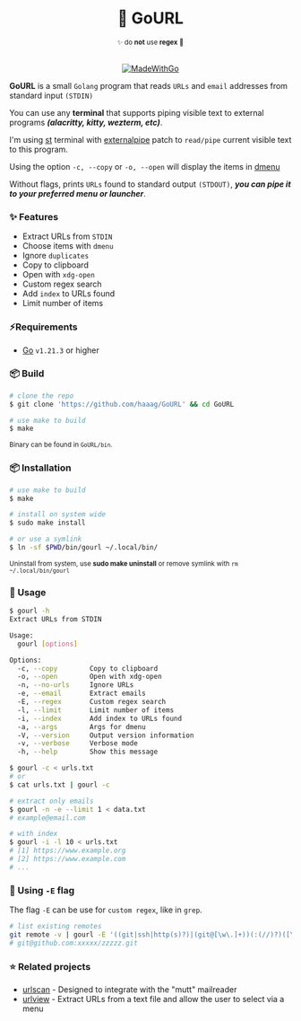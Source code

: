 <div align="center">
    <h1><b>🔗 GoURL</b></h1>
    <sub>✨ do <b>not</b> use <b>regex</b> 🤡</sub>
<br>
<br>

[![MadeWithGo](https://img.shields.io/badge/Made%20with-Go-1f425f.svg)](https://go.dev/)

</div>

**GoURL** is a small `Golang` program that reads `URLs` and `email` addresses from standard input `(STDIN)`

You can use any **terminal** that supports piping visible text to external programs **_(alacritty, kitty, wezterm, etc)_**.

I'm using [st](https://st.suckless.org/) terminal with [externalpipe](https://st.suckless.org/patches/externalpipe/) patch to `read/pipe` current visible text to this program.

Using the option `-c, --copy` or `-o, --open` will display the items in [dmenu](https://tools.suckless.org/dmenu/)

Without flags, prints `URLs` found to standard output `(STDOUT)`, **_you can pipe it to your preferred menu or launcher_**.

### ✨ Features

- Extract URLs from `STDIN`
- Choose items with `dmenu`
- Ignore `duplicates`
- Copy to clipboard
- Open with `xdg-open`
- Custom regex search
- Add `index` to URLs found
- Limit number of items

### ⚡️Requirements

- [Go](https://golang.org/) `v1.21.3` or higher

### 📦 Build

```bash
# clone the repo
$ git clone 'https://github.com/haaag/GoURL' && cd GoURL

# use make to build
$ make
```

<sub>Binary can be found in `GoURL/bin`.</sub>

### 📦 Installation

```bash
# use make to build
$ make

# install on system wide
$ sudo make install

# or use a symlink
$ ln -sf $PWD/bin/gourl ~/.local/bin/
```

<sub>Uninstall from system, use <b>sudo make uninstall</b> or remove symlink with `rm ~/.local/bin/gourl`</sub>

### 🚀 Usage

```bash
$ gourl -h
Extract URLs from STDIN

Usage:
  gourl [options]

Options:
  -c, --copy        Copy to clipboard
  -o, --open        Open with xdg-open
  -n, --no-urls     Ignore URLs
  -e, --email       Extract emails
  -E, --regex       Custom regex search
  -l, --limit       Limit number of items
  -i, --index       Add index to URLs found
  -a, --args        Args for dmenu
  -V, --version     Output version information
  -v, --verbose     Verbose mode
  -h, --help        Show this message

$ gourl -c < urls.txt
# or
$ cat urls.txt | gourl -c

# extract only emails
$ gourl -n -e --limit 1 < data.txt
# example@email.com

# with index
$ gourl -i -l 10 < urls.txt
# [1] https://www.example.org
# [2] https://www.example.com
# ...
```

### 🚩 Using `-E` flag

The flag `-E` can be use for `custom regex`, like in `grep`.

```bash
# list existing remotes
git remote -v | gourl -E '((git|ssh|http(s)?)|(git@[\w\.]+))(:(//)?)([\w\.@\:/\-~]+)(\.git)(/)?'
# git@github.com:xxxxx/zzzzz.git
```

### ⭐ Related projects

- [urlscan](https://github.com/firecat53/urlscan) - Designed to integrate with the "mutt" mailreader
- [urlview](https://github.com/sigpipe/urlview) - Extract URLs from a text file and allow the user to select via a menu
